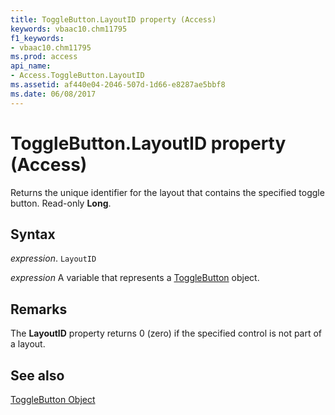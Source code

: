 ```yaml
---
title: ToggleButton.LayoutID property (Access)
keywords: vbaac10.chm11795
f1_keywords:
- vbaac10.chm11795
ms.prod: access
api_name:
- Access.ToggleButton.LayoutID
ms.assetid: af440e04-2046-507d-1d66-e8287ae5bbf8
ms.date: 06/08/2017
---
```



# ToggleButton.LayoutID property (Access)

Returns the unique identifier for the layout that contains the specified toggle button. Read-only  **Long**.


## Syntax

_expression_. `LayoutID`

_expression_ A variable that represents a [ToggleButton](Access.ToggleButton.md) object.


## Remarks

The  **LayoutID** property returns 0 (zero) if the specified control is not part of a layout.


## See also


[ToggleButton Object](Access.ToggleButton.md)

